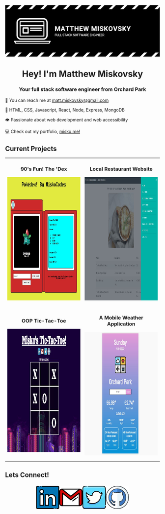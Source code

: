 <img align="center" src="https://github.com/misko9251/mattmiskovsky/blob/main/images/banner.JPG">
<h1 align="center">Hey! I'm Matthew Miskovsky</h1>
<h3 align="center">Your full stack software engineer from Orchard Park</h3>

:wave: You can reach me at <a href="mailto:matt.miskovsky@gmail.com">matt.miskovsky@gmail.com</a>   

:brain: HTML, CSS, Javascript, React, Node, Express, MongoDB

:eye: Passionate about web development and web accessibility

:computer: Check out my portfolio, [misko.me!](https://misko.me/)

<h2>Current Projects</h2>
<div align="center">
  <table>
    <tr>
        <td width="50%">
          <h3 align="center">90's Fun! The 'Dex</h3>
          <p align="center">
          <img min-width="400px" height="400px" src="https://github.com/misko9251/mattmiskovsky/blob/main/images/dex.JPG">
          </p>
        </td>
        <td width="50%">
          <h3 align="center">Local Restaurant Website</h3>
          <p align="center">
          <img min-width="400px" height="400px" src="https://github.com/misko9251/mattmiskovsky/blob/main/images/byrd.JPG">
          </p>
        </td>
     </tr>
    <tr>
        <td width="50%">
          <h3 align="center">OOP Tic-Tac-Toe</h3>
          <p align="center">
          <img min-width="400px" height="400px" src="https://github.com/misko9251/mattmiskovsky/blob/main/images/game.JPG">
          </p>
        </td>
        <td width="50%">
          <h3 align="center">A Mobile Weather Application</h3> 
          <p align="center">
          <img min-width="400px" height="400px" src="https://github.com/misko9251/mattmiskovsky/blob/main/images/weather.JPG">  
          </p>
        </td>
    </tr>
 </table>
</div>

<h2>Lets Connect!</h2>
<h3 align="center"><a href="https://www.linkedin.com/in/matthew-miskovsky-698044bb/"><img width="15%" src="https://github.com/misko9251/mattmiskovsky/blob/main/images/linkedin.png"></a><a href="mailto: matt.miskovsky@gmail.com"><img width="15%" src="https://github.com/misko9251/mattmiskovsky/blob/main/images/gmail.png"></a><a href="https://twitter.com/miskocodes"><img width="15%" src="https://github.com/misko9251/mattmiskovsky/blob/main/images/twitter.png"></a><a href="https://github.com/misko9251"><img width="15%" src="https://github.com/misko9251/mattmiskovsky/blob/main/images/github.png"></a></h3>


<!-- https://github.com/misko9251/mattmiskovsky/blob/main/images/dex.JPG -->
